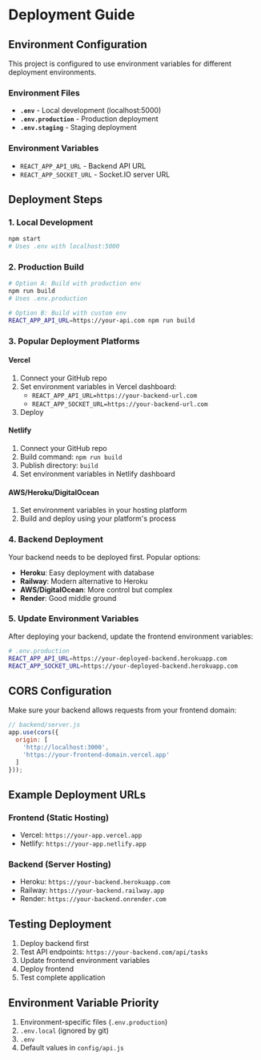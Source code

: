 # Deployment Guide

## Environment Configuration

This project is configured to use environment variables for different deployment environments.

### Environment Files

- **`.env`** - Local development (localhost:5000)
- **`.env.production`** - Production deployment
- **`.env.staging`** - Staging deployment

### Environment Variables

- `REACT_APP_API_URL` - Backend API URL
- `REACT_APP_SOCKET_URL` - Socket.IO server URL

## Deployment Steps

### 1. Local Development
```bash
npm start
# Uses .env with localhost:5000
```

### 2. Production Build
```bash
# Option A: Build with production env
npm run build
# Uses .env.production

# Option B: Build with custom env
REACT_APP_API_URL=https://your-api.com npm run build
```

### 3. Popular Deployment Platforms

#### Vercel
1. Connect your GitHub repo
2. Set environment variables in Vercel dashboard:
   - `REACT_APP_API_URL=https://your-backend-url.com`
   - `REACT_APP_SOCKET_URL=https://your-backend-url.com`
3. Deploy

#### Netlify
1. Connect your GitHub repo
2. Build command: `npm run build`
3. Publish directory: `build`
4. Set environment variables in Netlify dashboard

#### AWS/Heroku/DigitalOcean
1. Set environment variables in your hosting platform
2. Build and deploy using your platform's process

### 4. Backend Deployment

Your backend needs to be deployed first. Popular options:
- **Heroku**: Easy deployment with database
- **Railway**: Modern alternative to Heroku
- **AWS/DigitalOcean**: More control but complex
- **Render**: Good middle ground

### 5. Update Environment Variables

After deploying your backend, update the frontend environment variables:

```bash
# .env.production
REACT_APP_API_URL=https://your-deployed-backend.herokuapp.com
REACT_APP_SOCKET_URL=https://your-deployed-backend.herokuapp.com
```

## CORS Configuration

Make sure your backend allows requests from your frontend domain:

```javascript
// backend/server.js
app.use(cors({
  origin: [
    'http://localhost:3000',
    'https://your-frontend-domain.vercel.app'
  ]
}));
```

## Example Deployment URLs

### Frontend (Static Hosting)
- Vercel: `https://your-app.vercel.app`
- Netlify: `https://your-app.netlify.app`

### Backend (Server Hosting)
- Heroku: `https://your-backend.herokuapp.com`
- Railway: `https://your-backend.railway.app`
- Render: `https://your-backend.onrender.com`

## Testing Deployment

1. Deploy backend first
2. Test API endpoints: `https://your-backend.com/api/tasks`
3. Update frontend environment variables
4. Deploy frontend
5. Test complete application

## Environment Variable Priority

1. Environment-specific files (`.env.production`)
2. `.env.local` (ignored by git)
3. `.env`
4. Default values in `config/api.js`

